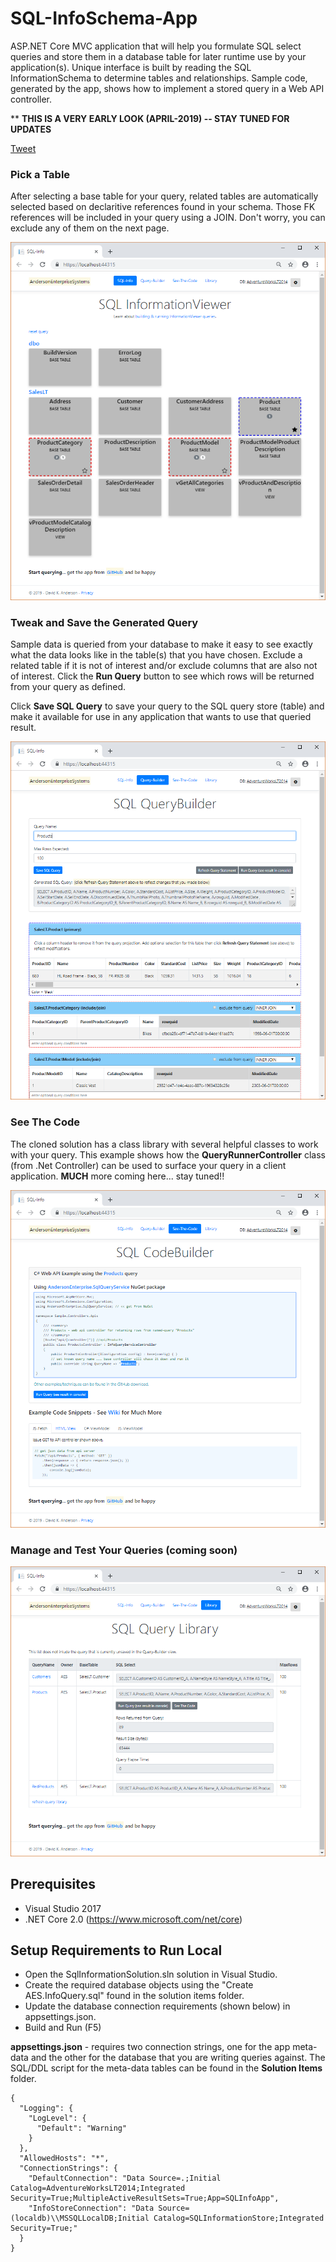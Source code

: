 # SQL-InfoSchema-App
ASP.NET Core MVC application that will help you formulate SQL select queries and store them in a database table for later runtime use by your application(s).
Unique interface is built by reading the SQL InformationSchema to determine tables and relationships. Sample code, generated by the app, shows how to implement a stored query in a Web API controller. 

** **THIS IS A VERY EARLY LOOK (APRIL-2019) -- STAY TUNED FOR UPDATES**

[Tweet](http://twitter.com/home?status=SQL%20Query%20Builder/Runner%20with%20Dapper%20https://github.com/netbizsystems/SQL-InfoSchema-App)

### Pick a Table

After selecting a base table for your query, related tables are automatically selected based on declaritive references found in your schema. Those FK references will be included in your query using a JOIN. Don't worry, you can exclude any of them on the next page.

![InfoView](infoview.png?raw=true)

### Tweak and Save the Generated Query

Sample data is queried from your database to make it easy to see exactly what the data looks like in the table(s) that you have chosen. Exclude a related table if it is not of interest and/or exclude columns that are also not of interest. Click the **Run Query** button to see which rows will be returned from your query as defined.

Click **Save SQL Query** to save your query to the SQL query store (table) and make it available for use in any application that wants to use that queried result.

![QueryView](queryview.png?raw=true)

### See The Code

The cloned solution has a class library with several helpful classes to work with your query. This example shows how the **QueryRunnerController** class (from .Net Controller) can be used to surface your query in a client application. **MUCH** more coming here... stay tuned!!

![CodeView](codeview.png?raw=true)

### Manage and Test Your Queries (coming soon)



![InfoView](libraryview.png?raw=true)


## Prerequisites

* Visual Studio 2017
* .NET Core 2.0 (https://www.microsoft.com/net/core)

## Setup Requirements to Run Local

* Open the SqlInformationSolution.sln solution in Visual Studio.
* Create the required database objects using the "Create AES.InfoQuery.sql" found in the solution items folder.
* Update the database connection requirements (shown below) in appsettings.json.
* Build and Run (F5)

**appsettings.json** - requires two connection strings, one for the app meta-data and the other for the database that you are writing queries against. The SQL/DDL script for the meta-data tables can be found in the **Solution Items** folder.
```
{
  "Logging": {
    "LogLevel": {
      "Default": "Warning"
    }
  },
  "AllowedHosts": "*",
  "ConnectionStrings": {
    "DefaultConnection": "Data Source=.;Initial Catalog=AdventureWorksLT2014;Integrated Security=True;MultipleActiveResultSets=True;App=SQLInfoApp",
    "InfoStoreConnection": "Data Source=(localdb)\\MSSQLLocalDB;Initial Catalog=SQLInformationStore;Integrated Security=True;"
  }
}
```

